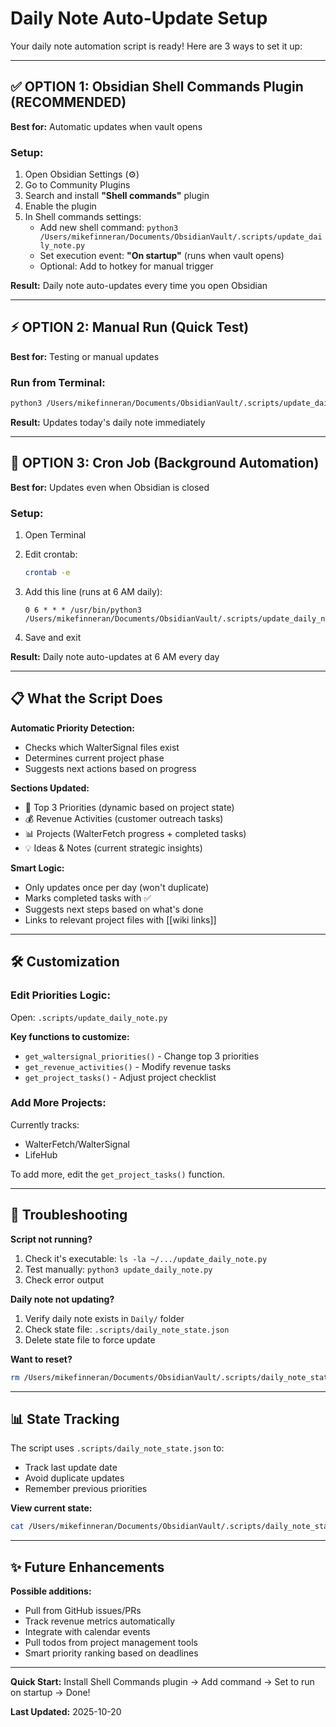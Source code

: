 # Daily Note Auto-Update Setup

Your daily note automation script is ready! Here are 3 ways to set it up:

---

## ✅ OPTION 1: Obsidian Shell Commands Plugin (RECOMMENDED)

**Best for:** Automatic updates when vault opens

### Setup:
1. Open Obsidian Settings (⚙️)
2. Go to Community Plugins
3. Search and install **"Shell commands"** plugin
4. Enable the plugin
5. In Shell commands settings:
   - Add new shell command: `python3 /Users/mikefinneran/Documents/ObsidianVault/.scripts/update_daily_note.py`
   - Set execution event: **"On startup"** (runs when vault opens)
   - Optional: Add to hotkey for manual trigger

**Result:** Daily note auto-updates every time you open Obsidian

---

## ⚡ OPTION 2: Manual Run (Quick Test)

**Best for:** Testing or manual updates

### Run from Terminal:
```bash
python3 /Users/mikefinneran/Documents/ObsidianVault/.scripts/update_daily_note.py
```

**Result:** Updates today's daily note immediately

---

## 🔄 OPTION 3: Cron Job (Background Automation)

**Best for:** Updates even when Obsidian is closed

### Setup:
1. Open Terminal
2. Edit crontab:
   ```bash
   crontab -e
   ```

3. Add this line (runs at 6 AM daily):
   ```
   0 6 * * * /usr/bin/python3 /Users/mikefinneran/Documents/ObsidianVault/.scripts/update_daily_note.py
   ```

4. Save and exit

**Result:** Daily note auto-updates at 6 AM every day

---

## 📋 What the Script Does

**Automatic Priority Detection:**
- Checks which WalterSignal files exist
- Determines current project phase
- Suggests next actions based on progress

**Sections Updated:**
- 🎯 Top 3 Priorities (dynamic based on project state)
- 💰 Revenue Activities (customer outreach tasks)
- 📊 Projects (WalterFetch progress + completed tasks)
- 💡 Ideas & Notes (current strategic insights)

**Smart Logic:**
- Only updates once per day (won't duplicate)
- Marks completed tasks with ✅
- Suggests next steps based on what's done
- Links to relevant project files with [[wiki links]]

---

## 🛠️ Customization

### Edit Priorities Logic:
Open: `.scripts/update_daily_note.py`

**Key functions to customize:**
- `get_waltersignal_priorities()` - Change top 3 priorities
- `get_revenue_activities()` - Modify revenue tasks
- `get_project_tasks()` - Adjust project checklist

### Add More Projects:
Currently tracks:
- WalterFetch/WalterSignal
- LifeHub

To add more, edit the `get_project_tasks()` function.

---

## 🐛 Troubleshooting

**Script not running?**
1. Check it's executable: `ls -la ~/.../update_daily_note.py`
2. Test manually: `python3 update_daily_note.py`
3. Check error output

**Daily note not updating?**
1. Verify daily note exists in `Daily/` folder
2. Check state file: `.scripts/daily_note_state.json`
3. Delete state file to force update

**Want to reset?**
```bash
rm /Users/mikefinneran/Documents/ObsidianVault/.scripts/daily_note_state.json
```

---

## 📊 State Tracking

The script uses `.scripts/daily_note_state.json` to:
- Track last update date
- Avoid duplicate updates
- Remember previous priorities

**View current state:**
```bash
cat /Users/mikefinneran/Documents/ObsidianVault/.scripts/daily_note_state.json
```

---

## ✨ Future Enhancements

**Possible additions:**
- Pull from GitHub issues/PRs
- Track revenue metrics automatically
- Integrate with calendar events
- Pull todos from project management tools
- Smart priority ranking based on deadlines

---

**Quick Start:** Install Shell Commands plugin → Add command → Set to run on startup → Done!

**Last Updated:** 2025-10-20
